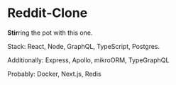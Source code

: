 # Reddit-Clone

**Stir**ring the pot with this one.

Stack: React, Node, GraphQL, TypeScript, Postgres.

Additionally: Express, Apollo, mikroORM, TypeGraphQL

Probably: Docker, Next.js, Redis
